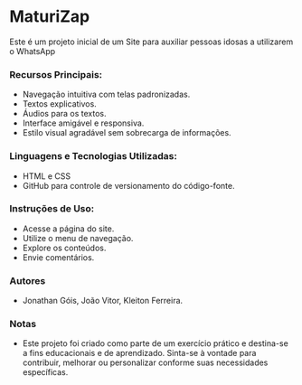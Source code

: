# MaturiZap

Este é um projeto inicial de um Site para auxiliar pessoas idosas a utilizarem o WhatsApp

### Recursos Principais:

- Navegação intuitiva com telas padronizadas.
- Textos explicativos.
- Áudios para os textos.
- Interface amigável e responsiva.
- Estilo visual agradável sem sobrecarga de informações.

### Linguagens e Tecnologias Utilizadas:

- HTML e CSS
- GitHub para controle de versionamento do código-fonte.

### Instruções de Uso:

- Acesse a página do site.
- Utilize o menu de navegação.
- Explore os conteúdos.
- Envie comentários.

### Autores
- Jonathan Góis, João Vitor, Kleiton Ferreira.

### Notas
- Este projeto foi criado como parte de um exercício prático e destina-se a fins educacionais e de aprendizado. Sinta-se à vontade para contribuir, melhorar ou personalizar conforme suas necessidades específicas.
